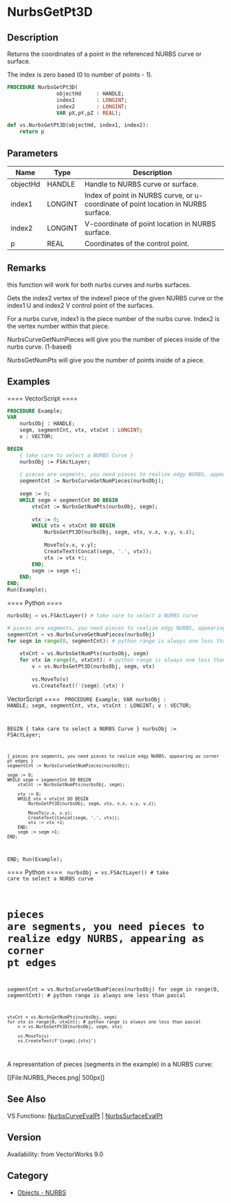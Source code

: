 # NurbsGetPt3D

## Description
Returns the coordinates of a point in the referenced NURBS curve or surface.

The index is zero based (0 to number of points - 1).

```pascal
PROCEDURE NurbsGetPt3D(
				objectHd     : HANDLE;
				index1       : LONGINT;
				index2       : LONGINT;
				VAR pX,pY,pZ : REAL);
```

```python
def vs.NurbsGetPt3D(objectHd, index1, index2):
    return p
```

## Parameters
|Name|Type|Description|
|---|---|---|
|objectHd|HANDLE|Handle to NURBS curve or surface.|
|index1|LONGINT|Index of point in NURBS curve, or u-coordinate of point location in NURBS surface.|
|index2|LONGINT|V-coordinate of point location in NURBS surface.|
|p|REAL|Coordinates of the control point.|

## Remarks
this function will work for both nurbs curves and nurbs surfaces. 

Gets the index2 vertex of the indexe1 piece of the given NURBS curve or the index1 U and index2 V control point of the surfaces.

For a nurbs curve, index1 is the piece number of the nurbs curve. Index2 is the vertex number within that piece.

NurbsCurveGetNumPieces will give you the number of pieces inside of the nurbs curve. (1-based)

NurbsGetNumPts will give you the number of points inside of a piece.

## Examples
==== VectorScript ====
```pascal
PROCEDURE Example;
VAR
    nurbsObj : HANDLE;
    segm, segmentCnt, vtx, vtxCnt : LONGINT;
    v : VECTOR;

BEGIN
    { take care to select a NURBS Curve }
    nurbsObj := FSActLayer;
	
    { pieces are segments, you need pieces to realize edgy NURBS, appearing as corner pt edges }
    segmentCnt := NurbsCurveGetNumPieces(nurbsObj);
   
    segm := 0;
    WHILE segm < segmentCnt DO BEGIN
        vtxCnt := NurbsGetNumPts(nurbsObj, segm);
        
        vtx := 0;
        WHILE vtx < vtxCnt DO BEGIN
            NurbsGetPt3D(nurbsObj, segm, vtx, v.x, v.y, v.z);
			
            MoveTo(v.x, v.y);
            CreateText(Concat(segm, '.', vtx));
            vtx := vtx +1;
        END;
        segm := segm +1;
    END;
END;
Run(Example);
```
==== Python ====
```python
nurbsObj = vs.FSActLayer() # take care to select a NURBS curve

# pieces are segments, you need pieces to realize edgy NURBS, appearing as corner pt edges
segmentCnt = vs.NurbsCurveGetNumPieces(nurbsObj) 
for segm in range(0, segmentCnt): # python range is always one less than pascal
	
	vtxCnt = vs.NurbsGetNumPts(nurbsObj, segm)
	for vtx in range(0, vtxCnt): # python range is always one less than pascal
		v = vs.NurbsGetPt3D(nurbsObj, segm, vtx)
		
		vs.MoveTo(v)
		vs.CreateText(f'{segm}.{vtx}')
```
VectorScript ====
<code lang="pas">
PROCEDURE Example;
VAR
    nurbsObj : HANDLE;
    segm, segmentCnt, vtx, vtxCnt : LONGINT;
    v : VECTOR;

BEGIN
    { take care to select a NURBS Curve }
    nurbsObj := FSActLayer;
	
    { pieces are segments, you need pieces to realize edgy NURBS, appearing as corner pt edges }
    segmentCnt := NurbsCurveGetNumPieces(nurbsObj);
   
    segm := 0;
    WHILE segm < segmentCnt DO BEGIN
        vtxCnt := NurbsGetNumPts(nurbsObj, segm);
        
        vtx := 0;
        WHILE vtx < vtxCnt DO BEGIN
            NurbsGetPt3D(nurbsObj, segm, vtx, v.x, v.y, v.z);
			
            MoveTo(v.x, v.y);
            CreateText(Concat(segm, '.', vtx));
            vtx := vtx +1;
        END;
        segm := segm +1;
    END;
END;
Run(Example);
</code>

==== Python ====
<code lang="py">
nurbsObj = vs.FSActLayer() # take care to select a NURBS curve

# pieces are segments, you need pieces to realize edgy NURBS, appearing as corner pt edges
segmentCnt = vs.NurbsCurveGetNumPieces(nurbsObj) 
for segm in range(0, segmentCnt): # python range is always one less than pascal
	
	vtxCnt = vs.NurbsGetNumPts(nurbsObj, segm)
	for vtx in range(0, vtxCnt): # python range is always one less than pascal
		v = vs.NurbsGetPt3D(nurbsObj, segm, vtx)
		
		vs.MoveTo(v)
		vs.CreateText(f'{segm}.{vtx}')
</code>

A representation of pieces (segments in the example) in a NURBS curve:

[[File:NURBS_Pieces.png| 500px]]

## See Also
VS Functions:
[NurbsCurveEvalPt](NurbsCurveEvalPt.md) 
| [NurbsSurfaceEvalPt](NurbsSurfaceEvalPt.md)

## Version
Availability: from VectorWorks 9.0

## Category
* [Objects - NURBS](../Categories/Objects%20-%20NURBS.md)
